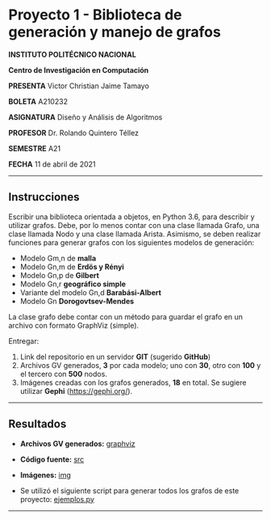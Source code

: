 # Proyecto 1 - Biblioteca de generación y manejo de grafos

**INSTITUTO POLITÉCNICO NACIONAL**

**Centro de Investigación en Computación**

**PRESENTA** Victor Christian Jaime Tamayo

**BOLETA** A210232

**ASIGNATURA** Diseño y Análisis de Algoritmos

**PROFESOR** Dr. Rolando Quintero Téllez

**SEMESTRE** A21

**FECHA** 11 de abril de 2021

---

## Instrucciones

Escribir una biblioteca orientada a objetos, en Python 3.6, para describir
y utilizar grafos. Debe, por lo menos contar con una clase llamada Grafo,
una clase llamada Nodo y una clase llamada Arista. Asimismo, se deben
realizar funciones para generar grafos con los siguientes modelos de
generación:

- Modelo Gm,n de **malla**
- Modelo Gn,m de **Erdös y Rényi**
- Modelo Gn,p de **Gilbert**
- Modelo Gn,r **geográfico simple**
- Variante del modelo Gn,d **Barabási-Albert**
- Modelo Gn **Dorogovtsev-Mendes**

La clase grafo debe contar con un método para guardar el grafo en un
archivo con formato GraphViz (simple).

Entregar:
1. Link del repositorio en un servidor **GIT** (sugerido **GitHub**)
2. Archivos GV generados, **3** por cada modelo; uno con **30**, otro con
**100** y el tercero con **500** nodos.
3. Imágenes creadas con los grafos generados, **18** en total. Se
sugiere utilizar **Gephi** (https://gephi.org/).

---

## Resultados

- **Archivos GV generados:** [graphviz](/graphviz)

- **Código fuente:** [src](/src)

- **Imágenes:** [img](/img)

- Se utilizó el siguiente script para generar todos los grafos de este proyecto: [ejemplos.py](/src/ejemplos.py)

---

